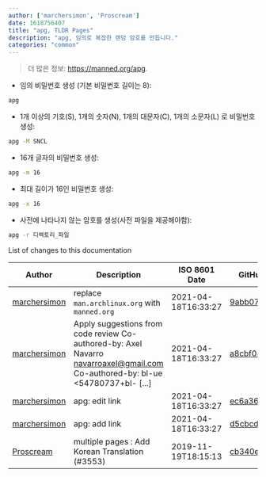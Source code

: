 ```yaml
---
author: ['marchersimon', 'Proscream']
date: 1618756407
title: "apg, TLDR Pages"
description: "apg, 임의로 복잡한 랜덤 암호를 만듭니다."
categories: "common"
---
```

> 더 많은 정보: <https://manned.org/apg>.

- 임의 비밀번호 생성 (기본 비밀번호 길이는 8):

```bash
apg
```

- 1개 이상의 기호(S), 1개의 숫자(N), 1개의 대문자(C), 1개의 소문자(L) 로 비밀번호 생성:

```bash
apg -M SNCL
```

- 16개 글자의 비밀번호 생성:

```bash
apg -m 16
```

- 최대 길이가 16인 비밀번호 생성:

```bash
apg -x 16
```

- 사전에 나타나지 않는 암호를 생성(사전 파일을 제공해야함):

```bash
apg -r 디렉토리_파일
```
List of changes to this documentation


Author | Description | ISO 8601 Date | GitHub link
------|-----|-----|-----
[marchersimon](mailto:marchersimon@zohomail.eu) | replace `man.archlinux.org` with `manned.org` | 2021-04-18T16:33:27 | [9abb079afb69](https://github.com/tldr-pages/tldr/commit/9abb079afb6972f3de61a30e1b3fb849ad4b68d9)
[marchersimon](mailto:50295997+marchersimon@users.noreply.github.com) | Apply suggestions from code review Co-authored-by: Axel Navarro <navarroaxel@gmail.com> Co-authored-by: bl-ue <54780737+bl- [...] | 2021-04-18T16:33:27 | [a8cbf084db1c](https://github.com/tldr-pages/tldr/commit/a8cbf084db1c27995da74db5833681eaea87dbfb)
[marchersimon](mailto:marchersimon@zohomail.eu) | apg: edit link | 2021-04-18T16:33:27 | [ec6a3682f0fe](https://github.com/tldr-pages/tldr/commit/ec6a3682f0feaea05c28b65ddac54d395b32a284)
[marchersimon](mailto:marchersimon@zohomail.eu) | apg: add link | 2021-04-18T16:33:27 | [d5cbcd6fbca3](https://github.com/tldr-pages/tldr/commit/d5cbcd6fbca3201f690a82f177faf6679349e803)
[Proscream](mailto:proscream@naver.com) | multiple pages : Add Korean Translation (#3553) | 2019-11-19T18:15:13 | [cb340e934155](https://github.com/tldr-pages/tldr/commit/cb340e93415596ec3e67bcb079a96b0dc5b331a7)

